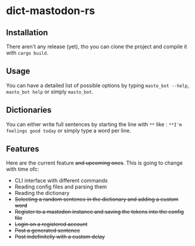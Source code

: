 # dict-mastodon-rs

## Installation

There aren't any release (yet), tho you can clone the project and compile it with `cargo build`.

## Usage

You can have a detailed list of possible options by typing `masto_bot --help`, `masto_bot help` or simply `masto_bot`.

## Dictionaries

You can either write full sentences by starting the line with `**` like : `**I'm feelings good today` or simply type a word per line.

## Features

Here are the current feature ~~and upcoming ones~~. This is going to change with time ofc:

- CLI interface with different commands
- Reading config files and parsing them
- Reading the dictionary
- ~~Selecting a random sentence in the dictionary and adding a custom word~~
- ~~Register to a mastodon instance and saving the tokens into the config file~~
- ~~Login on a registered account~~
- ~~Post a generated sentence~~
- ~~Post indefinitelly with a custom delay~~
